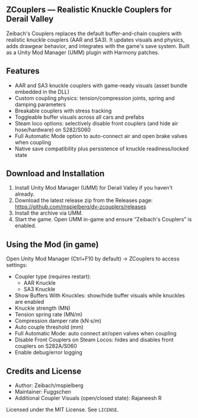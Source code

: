 ## ZCouplers — Realistic Knuckle Couplers for Derail Valley

Zeibach's Couplers replaces the default buffer-and-chain couplers with realistic knuckle couplers (AAR and SA3). It updates visuals and physics, adds drawgear behavior, and integrates with the game's save system. Built as a Unity Mod Manager (UMM) plugin with Harmony patches.


## Features

- AAR and SA3 knuckle couplers with game-ready visuals (asset bundle embedded in the DLL)
- Custom coupling physics: tension/compression joints, spring and damping parameters
- Breakable couplers with stress tracking
- Toggleable buffer visuals across all cars and prefabs
- Steam loco options: selectively disable front couplers (and hide air hose/hardware) on S282/S060
- Full Automatic Mode option to auto-connect air and open brake valves when coupling
- Native save compatibility plus persistence of knuckle readiness/locked state


## Download and Installation

1) Install Unity Mod Manager (UMM) for Derail Valley if you haven't already.
2) Download the latest release zip from the Releases page:
	https://github.com/mspielberg/dv-zcouplers/releases
3) Install the archive via UMM.
4) Start the game. Open UMM in-game and ensure “Zeibach's Couplers” is enabled.


## Using the Mod (in game)

Open Unity Mod Manager (Ctrl+F10 by default) → ZCouplers to access settings:

- Coupler type (requires restart):
  - AAR Knuckle
  - SA3 Knuckle
- Show Buffers With Knuckles: show/hide buffer visuals while knuckles are enabled
- Knuckle strength (MN)
- Tension spring rate (MN/m)
- Compression damper rate (kN·s/m)
- Auto couple threshold (mm)
- Full Automatic Mode: auto connect air/open valves when coupling
- Disable Front Couplers on Steam Locos: hides and disables front couplers on S282A/S060
- Enable debug/error logging


## Credits and License

- Author: Zeibach/mspielberg
- Maintainer: Fuggschen
- Additional Coupler Visuals (open/closed state): Rajaneesh R

Licensed under the MIT License. See `LICENSE`.

